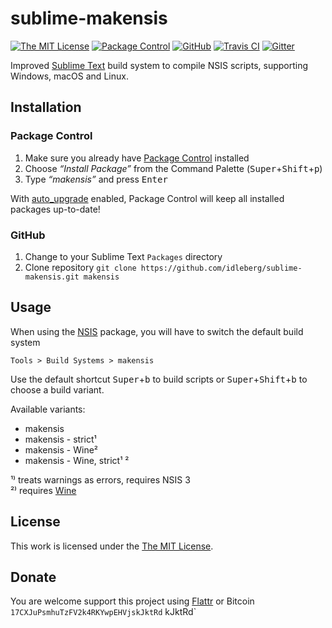 # sublime-makensis

[![The MIT License](https://img.shields.io/badge/license-MIT-orange.svg?style=flat-square)](http://opensource.org/licenses/MIT)
[![Package Control](https://packagecontrol.herokuapp.com/downloads/makensis.svg?style=flat-square)](https://packagecontrol.io/packages/makensis)
[![GitHub](https://img.shields.io/github/release/idleberg/sublime-makensis.svg?style=flat-square)](https://github.com/idleberg/sublime-makensis/releases)
[![Travis CI](https://img.shields.io/travis/idleberg/sublime-makensis.svg?style=flat-square)](https://travis-ci.org/idleberg/sublime-makensis)
[![Gitter](https://img.shields.io/badge/chat-Gitter-ed1965.svg?style=flat-square)](https://gitter.im/NSIS-Dev/SublimeText)

Improved [Sublime Text](http://www.sublimetext.com/) build system to compile NSIS scripts, supporting Windows, macOS and Linux.

## Installation

### Package Control

1. Make sure you already have [Package Control](https://packagecontrol.io/) installed
2. Choose *“Install Package”* from the Command Palette (<kbd>Super</kbd>+<kbd>Shift</kbd>+<kbd>p</kbd>)
3. Type *“makensis”* and press <kbd>Enter</kbd>

With [auto_upgrade](http://wbond.net/sublime_packages/package_control/settings/) enabled, Package Control will keep all installed packages up-to-date!

### GitHub

1. Change to your Sublime Text `Packages` directory
2. Clone repository `git clone https://github.com/idleberg/sublime-makensis.git makensis`

## Usage

When using the [NSIS](https://github.com/SublimeText/NSIS) package, you will have to switch the default build system

    Tools > Build Systems > makensis

Use the default shortcut <kbd>Super</kbd>+<kbd>b</kbd> to build scripts or <kbd>Super</kbd>+<kbd>Shift</kbd>+<kbd>b</kbd> to choose a build variant.

Available variants:

* makensis
* makensis - strict¹
* makensis - Wine²
* makensis - Wine, strict¹ ²

¹⁾ treats warnings as errors, requires NSIS 3  
²⁾ requires [Wine](https://www.winehq.org/)  

## License

This work is licensed under the [The MIT License](LICENSE).

## Donate

You are welcome support this project using [Flattr](https://flattr.com/submit/auto?user_id=idleberg&url=https://github.com/idleberg/sublime-makensis) or Bitcoin `17CXJuPsmhuTzFV2k4RKYwpEHVjskJktRd`
kJktRd`
